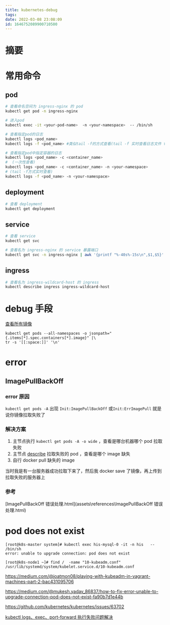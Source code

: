 ```yaml
---
title: kubernetes-debug
tags: 
date: 2022-03-08 23:08:09
id: 1646752089900710500
---
```

# 摘要

# 常用命令

## pod

```sh
# 查看命名空间为 ingress-nginx 的 pod
kubectl get pod -n ingress-nginx 
```

```sh
# 进入pod
kubectl exec -it <your-pod-name>  -n <your-namespace>  -- /bin/sh
```

```sh
# 查看指定pod的日志
kubectl logs <pod_name>
kubectl logs -f <pod_name> #类似tail -f的方式查看(tail -f 实时查看日志文件 tail -f 日志文件log)

# 查看指定pod中指定容器的日志
kubectl logs <pod_name> -c <container_name>
#  (一次性查看)
kubectl logs <pod_name> -c <container_name> -n <your-namespace>
# (tail -f方式实时查看)
kubectl logs -f <pod_name> -n <your-namespace>
```

## deployment

```sh
# 查看 deployment
kubectl get deployment 
```

## service

```sh
# 查看 service
kubectl get svc
```

```sh
# 查看名为 ingress-nginx 的 service 暴露端口
kubectl get svc -n ingress-nginx | awk '{printf "%-40s%-15s\n",$1,$5}'
```

## ingress

```sh
# 查看名为 ingress-wildcard-host 的 ingress
kubectl describe ingress ingress-wildcard-host
```

# debug 手段

[查看所有镜像](https://kubernetes.io/docs/tasks/access-application-cluster/list-all-running-container-images/#list-all-container-images-in-all-namespaces) 

```
kubectl get pods --all-namespaces -o jsonpath="{.items[*].spec.containers[*].image}" |\
tr -s '[[:space:]]' '\n'
```



# error

## ImagePullBackOff

### error 原因

`kubectl get pods -A`  出现 `Init:ImagePullBackOff` 或`Init:ErrImagePull` 就是说你镜像拉取失败了

### 解决方案

1. 主节点执行 `kubectl get pods -A -o wide` ，查看是哪台机器哪个 pod 拉取失败
2. 主节点 [describe](https://kubernetes.io/docs/reference/generated/kubectl/kubectl-commands#describe) 拉取失败的 pod ，查看是哪个 image 缺失
3. 自行 docker pull 缺失的 image 

当时我是有一台服务器成功拉取下来了，然后我 docker save 了镜像，再上传到拉取失败的服务器上

### 参考

 [ImagePullBackOff 错误处理.html](assets\references\ImagePullBackOff 错误处理.html) 

# pod does not exist

```
[root@k8s-master system]# kubectl exec his-mysql-0 -it -n his   --  /bin/sh
error: unable to upgrade connection: pod does not exist
```

```
[root@k8s-node1 ~]# find /  -name "10-kubeadm.conf"
/usr/lib/systemd/system/kubelet.service.d/10-kubeadm.conf
```



https://medium.com/@joatmon08/playing-with-kubeadm-in-vagrant-machines-part-2-bac431095706

https://medium.com/@mukesh.yadav_86837/how-to-fix-error-unable-to-upgrade-connection-pod-does-not-exist-fa90b7d1e44b

https://github.com/kubernetes/kubernetes/issues/63702 



[kubectl logs、exec、port-forward 执行失败问题解决](https://www.jianshu.com/p/fd9941c21e55) 
